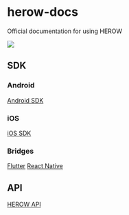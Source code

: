 # herow-docs
Official documentation for using HEROW

![](https://media.giphy.com/media/3ohc0Tl6T6UxpboOha/giphy.gif)

## SDK

### Android

[Android SDK](https://github.com/herowio/herow-sdk-android/blob/main/README.md)

### iOS

[iOS SDK](https://github.com/herowio/herow-sdk-ios/blob/main/README.md)

### Bridges

[Flutter](https://github.com/herowio/herow-plugin-flutter/blob/main/README.md)
[React Native](https://github.com/herowio/herow-plugin-react-native/blob/main/README.md)

## API

[HEROW API](https://github.com/herowio/herow-api/blob/master/README.md)
